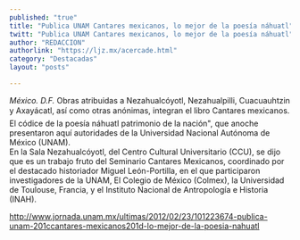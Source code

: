 ```yaml
---
published: "true"
title: "Publica UNAM Cantares mexicanos, lo mejor de la poesía náhuatl"
twitt: "Publica UNAM Cantares mexicanos, lo mejor de la poesía náhuatl"
author: "REDACCION"
authorlink: "https://ljz.mx/acercade.html"
category: "Destacadas"
layout: "posts"

---
```




*México. D.F.* Obras atribuidas a Nezahualcóyotl, Nezahualpilli, Cuacuauhtzin y Axayácatl, así como otras anónimas, integran el libro Cantares mexicanos. El códice de la poesía náhuatl patrimonio de la nación", que anoche presentaron aquí autoridades de la Universidad Nacional Autónoma de México (UNAM).  
  En la Sala Nezahualcóyotl, del Centro Cultural Universitario (CCU), se dijo que es un trabajo fruto del Seminario Cantares Mexicanos, coordinado por el destacado historiador Miguel León-Portilla, en el que participaron investigadores de la UNAM, El Colegio de México (Colmex), la Universidad de Toulouse, Francia, y el Instituto Nacional de Antropología e Historia (INAH).



  http://www.jornada.unam.mx/ultimas/2012/02/23/101223674-publica-unam-201ccantares-mexicanos201d-lo-mejor-de-la-poesia-nahuatl

